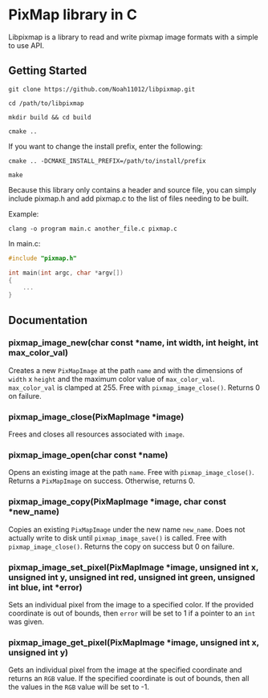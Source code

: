# PixMap library in C
Libpixmap is a library to read and write pixmap image formats with a simple to use API.

## Getting Started

`git clone https://github.com/Noah11012/libpixmap.git`

`cd /path/to/libpixmap`

`mkdir build && cd build`

`cmake ..`

If you want to change the install prefix, enter the following:

`cmake .. -DCMAKE_INSTALL_PREFIX=/path/to/install/prefix`

`make`

Because this library only contains a header and source file, you can simply include pixmap.h and add pixmap.c to the list of files needing to be built.

Example:

`clang -o program main.c another_file.c pixmap.c`

In main.c:

```c
#include "pixmap.h"

int main(int argc, char *argv[])
{
    ...
}
```

## Documentation
### pixmap_image_new(char const *name, int width, int height, int max_color_val)

Creates a new `PixMapImage` at the path `name` and with the dimensions of `width` x `height` and the maximum color value of `max_color_val`. `max_color_val` is clamped at 255. Free with `pixmap_image_close()`. Returns 0 on failure.

### pixmap_image_close(PixMapImage *image)

Frees and closes all resources associated with `image`.

### pixmap_image_open(char const *name)

Opens an existing image at the path `name`. Free with `pixmap_image_close()`. Returns a `PixMapImage` on success. Otherwise, returns 0.

### pixmap_image_copy(PixMapImage *image, char const *new_name)

Copies an existing `PixMapImage` under the new name `new_name`. Does not actually write to disk until `pixmap_image_save()` is called. Free with `pixmap_image_close()`. Returns the copy on success but 0 on failure.

### pixmap_image_set_pixel(PixMapImage *image, unsigned int x, unsigned int y, unsigned int red, unsigned int green, unsigned int blue, int *error)

Sets an individual pixel from the image to a specified color. If the provided coordinate is out of bounds, then `error` will be set to 1 if a pointer to an `int` was given.

### pixmap_image_get_pixel(PixMapImage *image, unsigned int x, unsigned int y)

Gets an individual pixel from the image at the specified coordinate and returns an `RGB` value. If the specified coordinate is out of bounds, then all the values in the `RGB` value will be set to -1.
